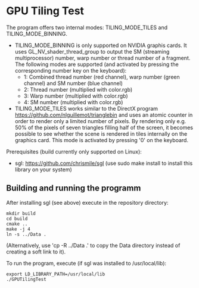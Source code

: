 # GPU Tiling Test

The program offers two internal modes: TILING_MODE_TILES and TILING_MODE_BINNING.
- TILING_MODE_BINNING is only supported on NVIDIA graphis cards. It uses GL_NV_shader_thread_group to output the SM (streaming multiprocessor) number, warp number or thread number of a fragment. The following modes are supported (and activated by pressing the corresponding number key on the keyboard):
   - 1: Combined thread number (red channel), warp number (green channel) and SM number (blue channel)
   - 2: Thread number (multiplied with color.rgb)
   - 3: Warp number (multiplied with color.rgb)
   - 4: SM number (multiplied with color.rgb)
- TILING_MODE_TILES works similar to the DirectX program https://github.com/nlguillemot/trianglebin and uses an atomic counter in order to render only a limited number of pixels. By rendering only e.g. 50% of the pixels of seven triangles filling half of the screen, it becomes possible to see whether the scene is rendered in tiles internally on the graphics card. This mode is activated by pressing '0' on the keyboard.

Prerequisites (build currently only supported on Linux):
- sgl: https://github.com/chrismile/sgl (use sudo make install to install this library on your system)

## Building and running the programm
After installing sgl (see above) execute in the repository directory:

```
mkdir build
cd build
cmake ..
make -j 4
ln -s ../Data .
```
(Alternatively, use 'cp -R ../Data .' to copy the Data directory instead of creating a soft link to it).

To run the program, execute (if sgl was installed to /usr/local/lib):
```
export LD_LIBRARY_PATH=/usr/local/lib
./GPUTilingTest
```
